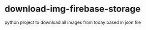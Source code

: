 # download-img-firebase-storage
python project to download all images from today based in json file
